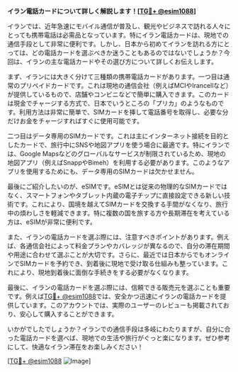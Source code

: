**イラン電話カードについて詳しく解説します！[[TG💪+ @esim1088](https://t.me/s/esim1088)]**

イランでは、近年急速にモバイル通信が普及し、観光やビジネスで訪れる人々にとっても携帯電話は必需品となっています。特にイラン電話カードは、現地での通信手段として非常に便利です。しかし、日本から初めてイランを訪れる方にとっては、どの電話カードを選ぶべきか迷うこともあるのではないでしょうか？今回は、イランの主な電話カードやその選び方について詳しくお伝えします。

まず、イランには大きく分けて三種類の携帯電話カードがあります。一つ目は通常のプリペイドカードです。これは現地の通信会社（例えばMCIやIrancellなど）が提供しているもので、店舗やコンビニなどで簡単に購入できます。このカードは現金でチャージする方式で、日本でいうところの「プリカ」のようなものです。利用方法は非常に簡単で、SIMカードを挿して電話番号を取得し、必要な分だけお金をチャージすればすぐに使用可能です。

二つ目はデータ専用のSIMカードです。これは主にインターネット接続を目的としたカードで、旅行中にSNSや地図アプリを使う場合に最適です。特にイランでは、Google Mapsなどのグローバルなサービスが制限されているため、現地の地図アプリ（例えばSnappやBimeh）を利用する必要があります。このようなアプリを使用するためにも、データ専用のSIMカードは欠かせません。

最後にご紹介したいのが、eSIMです。eSIMとは従来の物理的なSIMカードではなく、スマートフォンやタブレット内蔵の電子チップに直接設定できる新しい技術です。これにより、国境を越えてSIMカードを交換する手間がなくなり、旅行中の煩わしさを軽減できます。特に複数の国を旅する方や長期滞在を考えている方は、eSIMが非常に便利です。

また、イランの電話カードを選ぶ際には、注意すべきポイントがあります。例えば、各通信会社によって料金プランやカバレッジが異なるので、自分の滞在期間や用途に合わせて選ぶことが大切です。さらに、最近では日本からでもオンラインでSIMカードを予約でき、到着後に現地で受け取る仕組みも整っています。これにより、現地到着後に面倒な手続きをする必要がなくなります。

最後に、イランの電話カードを選ぶ際には、信頼できる販売元を選ぶことも重要です。例えば[TG💪+ @esim1088](https://t.me/s/esim1088)では、安全かつ迅速にイランの電話カードを提供しています。このアカウントでは、実際のユーザーのレビューも掲載されており、安心して購入することができます。

いかがでしたでしょうか？イランでの通信手段は多岐にわたりますが、自分に合った電話カードを選べば、現地での生活や旅行がぐっと楽になります。ぜひ参考にして、快適なイラン滞在をお楽しみください！

[[TG💪+ @esim1088](https://t.me/s/esim1088) ![Image](https://i.postimg.cc/Y0z9fWf4/image.png)]